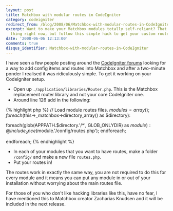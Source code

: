 ```yaml
---
layout: post
title: Matchbox with modular routes in CodeIgniter
category: codeigniter
redirect_from: /blog/2008/06/Matchbox-with-modular-routes-in-CodeIgniter/
excerpt: Want to make your Matchbox modules totally self-reliant? That is no easy
  thing right now, but follow this simple hack to get your custom routes modularised.
date: '2008-06-06 12:13:00'
comments: true
disqus_identifier: Matchbox-with-modular-routes-in-CodeIgniter
---
```


I have seen a few people posting around the [CodeIgniter forums](http://codeigniter.com/forums/) looking for a way to add config items and routes into Matchbox and after a two-minute ponder I realised it was ridiculously simple. To get it working on your CodeIgniter setup.

- Open up `./application/libraries/Router.php`. This is the Matchbox replacement router library and not your core CodeIgniter one.
- Around line 126 add in the following:  

{% highlight php %}
// Load module routes files.
$modules = array();
foreach ($this->_matchbox->directory_array() as $directory):
     
  foreach(glob(APPPATH.$directory.'/*', GLOB_ONLYDIR) as $module):
  @include_once($module.'/config/routes.php');
  endforeach;

endforeach;
{% endhighlight %}
 
- In each of your modules that you want to have routes, make a folder `/config/` and make a new file `routes.php`.
- Put your routes in!

The routes work in exactly the same way, you are not required to do this for every module and it means you can put any module in or out of your installation without worrying about the main routes file.

For those of you who don't like hacking libraries like this, have no fear, I have mentioned this to Matchbox creator Zacharias Knudsen and it will be included in the next release.
